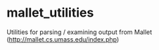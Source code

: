 # mallet_utilities
Utilities for parsing / examining output from Mallet (http://mallet.cs.umass.edu/index.php)
